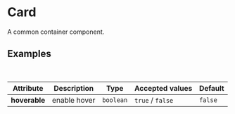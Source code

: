 # Card
A common container component.

## Examples

<ex-code name="ex-card-normal"/></ex-code>
<br/>
<ex-code name="ex-card-hoverable"></ex-code>

<ex-footer edit-link="https://github.com/zeit-ui/vue/edit/master/docs/en-us/components/card.md">

| Attribute | Description | Type | Accepted values | Default
| ---------- | ---------- | ---- |  -------------- | ------ |
| **hoverable** | enable hover | `boolean` | `true` / `false` | `false` |

</ex-footer>
